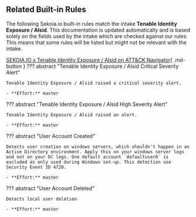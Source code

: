 ## Related Built-in Rules

The following Sekoia.io built-in rules match the intake **Tenable Identity Exposure / Alsid**. This documentation is updated automatically and is based solely on the fields used by the intake which are checked against our rules. This means that some rules will be listed but might not be relevant with the intake.

[SEKOIA.IO x Tenable Identity Exposure / Alsid on ATT&CK Navigator](https://mitre-attack.github.io/attack-navigator/#layerURL=https%3A%2F%2Fraw.githubusercontent.com%2FSEKOIA-IO%2Fdocumentation%2Fmain%2F_shared_content%2Foperations_center%2Fdetection%2Fgenerated%2Fattack_44d41a2b-96cb-4d37-84e0-4f0c0f9138b8_do_not_edit_manually.json){ .md-button }
??? abstract "Tenable Identity Exposure / Alsid Critical Severity Alert"
    
    Tenable Identity Exposure / Alsid raised a critical severity alert.
    
    - **Effort:** master

??? abstract "Tenable Identity Exposure / Alsid High Severity Alert"
    
    Tenable Identity Exposure / Alsid raised an alert.
    
    - **Effort:** master

??? abstract "User Account Created"
    
    Detects user creation on windows servers, which shouldn't happen in an Active Directory environment. Apply this on your windows server logs and not on your DC logs. One default account `defaultuser0` is excluded as only used during Windows set-up. This detection use Security Event ID 4720. 
    
    - **Effort:** master

??? abstract "User Account Deleted"
    
    Detects local user deletion
    
    - **Effort:** master
